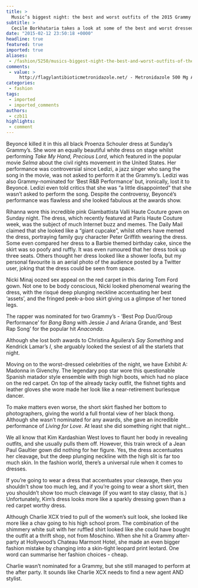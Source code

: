 ```yaml
---
title: >
  Music’s biggest night: the best and worst outfits of the 2015 Grammy’s
subtitle: >
  Cecile Borkhataria takes a look at some of the best and worst dressed celebrities attending the prestigious event in Los Angeles
date: "2015-02-12 23:50:18 +0000"
headline: true
featured: true
imported: true
aliases:
 - /fashion/5250/musics-biggest-night-the-best-and-worst-outfits-of-the-2015-grammys-
comments:
 - value: >
     http://flagylantibioticmetronidazole.net/ - Metronidazole 500 Mg Antibiotic Generic Cialis At Walmart http://levitra-20mg-prices.com/,http://flagylantibioticmetronidazole.net/ - Flagyl For Bv Buy Cialis Online http://levitra-20mg-prices.com/,http://prednisone-order-20mg.com/ - Prednisone Without A Prescription Viagra http://cialis5mg-20mg.com/,http://prednisone-order-20mg.com/ - Prednisone Online Viagra http://cialis5mg-20mg.com/,http://prednisone-order-20mg.com/ - Prednisone 20mg Buy Cheap Generic Viagra http://cialis5mg-20mg.com/,http://prednisone-order-20mg.com/ - Prednisone 20mg Cheap Viagra Pills http://cialis5mg-20mg.com/,Hey, that post leaves me feeling foshiol. Kudos to you!,Great internet sitewebsite! It looks really good! Sustain the helpful job! <br>NBA 2K17 MT http://imgfave.com/view/7338941?uploaded_by=496678,You're an extremely helpful website; could not make it without ya! <br>nba 2k17 mt http://bookyourbarber.com/deborah/2016/08/13/madden-nfl-17-coins-or-go-basic/,Good day, great web-site you've got
categories:
 - fashion
tags:
 - imported
 - imported_comments
authors:
 - czb11
highlights:
 - comment
---
```


Beyoncé killed it in this all black Proenza Schouler dress at Sunday’s Grammy’s. She wore an equally beautiful white dress on stage whilst performing _Take My Hand, Precious Lord_, which featured in the popular movie _Selma_ about the civil rights movement in the United States. Her performance was controversial since Ledizi, a jazz singer who sang the song in the movie, was not asked to perform it at the Grammy’s. Ledizi was also Grammy-nominated for ‘Best R&B Performance’ but, ironically, lost it to Beyoncé. Ledizi even told critics that she was “a little disappointed” that she wasn’t asked to perform the song. Despite the controversy, Beyoncé’s performance was flawless and she looked fabulous at the awards show.

Rihanna wore this incredible pink Giambattista Valli Haute Couture gown on Sunday night. The dress, which recently featured at Paris Haute Couture week, was the subject of much Internet buzz and memes. The Daily Mail claimed that she looked like a “giant cupcake”, whilst others have memed the dress, portraying family guy character Peter Griffith wearing the dress. Some even compared her dress to a Barbie themed birthday cake, since the skirt was so poofy and ruffly. It was even rumoured that her dress took up three seats. Others thought her dress looked like a shower loofa, but my personal favourite is an aerial photo of the audience posted by a Twitter user, joking that the dress could be seen from space.

Nicki Minaj oozed sex appeal on the red carpet in this daring Tom Ford gown. Not one to be body conscious, Nicki looked phenomenal wearing the dress, with the risqué deep plunging neckline accentuating her best ‘assets’, and the fringed peek-a-boo skirt giving us a glimpse of her toned legs.

The rapper was nominated for two Grammy’s - ‘Best Pop Duo/Group Performance’ for _Bang Bang_ with Jessie J and Ariana Grande, and ‘Best Rap Song’ for the popular hit _Anaconda_.

Although she lost both awards to Christina Aguilera’s _Say Something_ and Kendrick Lamar’s _I_, she arguably looked the sexiest of all the starlets that night.

Moving on to the worst-dressed celebrities of the night, we have Exhibit A: Madonna in Givenchy. The legendary pop star wore this questionable Spanish matador style ensemble with thigh high boots, which had no place on the red carpet. On top of the already tacky outfit, the fishnet tights and leather gloves she wore made her look like a near-retirement burlesque dancer.

To make matters even worse, the short skirt flashed her bottom to photographers, giving the world a full frontal view of her black thong. Although she wasn’t nominated for any awards, she gave an incredible performance of _Living for Love_. At least she did something right that night...

We all know that Kim Kardashian West loves to flaunt her body in revealing outfits, and she usually pulls them off. However, this train wreck of a Jean Paul Gaultier gown did nothing for her figure. Yes, the dress accentuates her cleavage, but the deep plunging neckline with the high slit is far too much skin. In the fashion world, there’s a universal rule when it comes to dresses.

If you’re going to wear a dress that accentuates your cleavage, then you shouldn’t show too much leg, and if you’re going to wear a short skirt, then you shouldn’t show too much cleavage (if you want to stay classy, that is.) Unfortunately, Kim’s dress looks more like a sparkly dressing gown than a red carpet worthy dress.

Although Charlie XCX tried to pull of the women’s suit look, she looked like more like a chav going to his high school prom. The combination of the shimmery white suit with her ruffled shirt looked like she could have bought the outfit at a thrift shop, not from Moschino. When she hit a Grammy after-party at Hollywood’s Chateau Marmont Hotel, she made an even bigger fashion mistake by changing into a skin-tight leopard print leotard. One word can summarise her fashion choices - cheap.

Charlie wasn’t nominated for a Grammy, but she still managed to perform at the after party. It sounds like Charlie XCX needs to find a new agent AND stylist.
